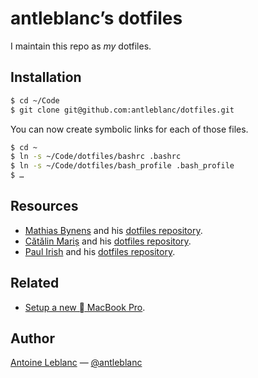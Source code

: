 # antleblanc’s dotfiles

I maintain this repo as *my* dotfiles.

## Installation

```sh
$ cd ~/Code
$ git clone git@github.com:antleblanc/dotfiles.git
```

You can now create symbolic links for each of those files.

```sh
$ cd ~
$ ln -s ~/Code/dotfiles/bashrc .bashrc
$ ln -s ~/Code/dotfiles/bash_profile .bash_profile
$ …
```

## Resources

- [Mathias Bynens](https://github.com/mathiasbynens) and his [dotfiles repository](https://github.com/mathiasbynens/dotfiles).
- [Cătălin Mariș](https://github.com/alrra) and his [dotfiles repository](https://github.com/alrra/dotfiles).
- [Paul Irish](https://github.com/paulirish) and his [dotfiles repository](https://github.com/paulirish/dotfiles).

## Related

- [Setup a new  MacBook Pro](https://github.com/antleblanc/setup).

## Author

[Antoine Leblanc](http://antleblanc.me) — [@antleblanc](https://twitter.com/antleblanc)
